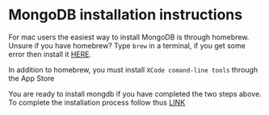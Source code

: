 # MongoDB installation instructions

For mac users the easiest way to install MongoDB is through homebrew. Unsure if you have homebrew? Type `brew` in a terminal, if you get some error then install it [HERE](https://brew.sh/).

In addition to homebrew, you must install `XCode comand-line tools` through the App Store

You are ready to install mongdb if you have completed the two steps above. To complete the installation process follow thus [LINK](https://docs.mongodb.com/manual/tutorial/install-mongodb-on-os-x/#install-mongodb-community-edition)

